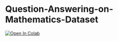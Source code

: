# Question-Answering-on-Mathematics-Dataset

[![Open In Colab](https://colab.research.google.com/assets/colab-badge.svg)]([https://colab.research.google.com/your_colab_link_here](https://colab.research.google.com/drive/1ydrmTpFI5fk_Aq9_3-9ZnWt9d88N2eun?usp=sharing)https://colab.research.google.com/drive/1ydrmTpFI5fk_Aq9_3-9ZnWt9d88N2eun?usp=sharing)
